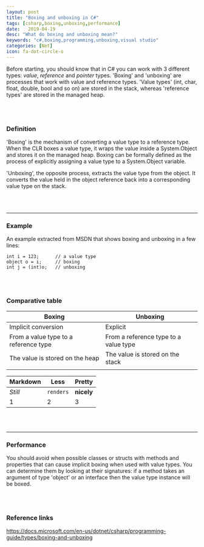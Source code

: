 ```yaml
---
layout: post
title: "Boxing and unboxing in C#"
tags: [csharp,boxing,unboxing,performance]
date:   2019-04-19
desc: "What do boxing and unboxing mean?"
keywords: "c#,boxing,programming,unboxing,visual studio"
categories: [Net]
icon: fa-dot-circle-o
---
```


Before starting, you should know that in C# you can work with 3 different types: *value*, *reference* and *pointer* types.
'Boxing' and 'unboxing' are processes that work with value and reference types.
'Value types' (int, char, float, double, bool and so on) are stored in the stack, whereas 'reference types' are stored in the managed heap.

<br>
<br>

### Definition

'Boxing' is the mechanism of converting a value type to a reference type.
When the CLR boxes a value type, it wraps the value inside a System.Object and stores it on the managed heap. 
Boxing can be formally defined as the process of explicitly assigning a value type to a System.Object variable.

'Unboxing', the opposite process, extracts the value type from the object. 
It converts the value held in the object reference back into a corresponding value type on the stack.

<br>
<br>

---

### Example

An example extracted from MSDN that shows boxing and unboxing in a few lines:

```
int i = 123;      // a value type
object o = i;     // boxing
int j = (int)o;   // unboxing
```

<br>
<br>

### Comparative table

| Boxing                                        | Unboxing                                      |
|-----------------------------------------------|-----------------------------------------------|
|  Implicit conversion                          | Explicit                                      |
| From a value type to a reference type         | From a reference type to a value type |
| The value is stored on the heap               | The value is stored on the stack              |
|                                               |                                               |

Markdown | Less | Pretty
--- | --- | ---
*Still* | `renders` | **nicely**
1 | 2 | 3

<br>
<br>

---

### Performance

You should avoid when possible classes or structs with methods and properties that can cause implicit boxing when used with value types. 
You can determine them by looking at their signatures: if a method takes an argument of type 'object' or an interface then the value type instance will be boxed.

<br>
<br>

### Reference links

https://docs.microsoft.com/en-us/dotnet/csharp/programming-guide/types/boxing-and-unboxing
